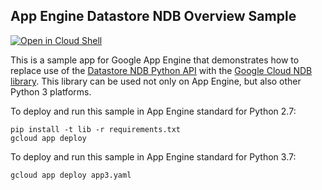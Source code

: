 ## App Engine Datastore NDB Overview Sample

[![Open in Cloud Shell][shell_img]][shell_link]

[shell_img]: http://gstatic.com/cloudssh/images/open-btn.png
[shell_link]: https://console.cloud.google.com/cloudshell/open?git_repo=https://github.com/GoogleCloudPlatform/python-docs-samples&page=editor&open_in_editor=appengine/standard/migration/ndb/overview/README.md

This is a sample app for Google App Engine that demonstrates how to replace
use of the [Datastore NDB Python API](https://cloud.google.com/appengine/docs/python/ndb/)
with the [Google Cloud NDB library](https://googleapis.dev/python/python-ndb/latest/index.html).
This library can be used not only on App Engine, but also other Python 3
platforms.

To deploy and run this sample in App Engine standard for Python 2.7:

    pip install -t lib -r requirements.txt
    gcloud app deploy

To deploy and run this sample in App Engine standard for Python 3.7:

    gcloud app deploy app3.yaml
